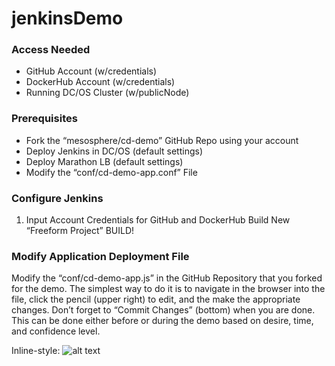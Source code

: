 # jenkinsDemo

### Access Needed
* GitHub Account (w/credentials)
* DockerHub Account (w/credentials)
* Running DC/OS Cluster (w/publicNode)

### Prerequisites
* Fork the “mesosphere/cd-demo” GitHub Repo using your account
* Deploy Jenkins in DC/OS (default settings)
* Deploy Marathon LB (default settings)
* Modify the “conf/cd-demo-app.conf” File

### Configure Jenkins
1. Input Account Credentials for GitHub and DockerHub
Build New “Freeform Project”
BUILD!

### Modify Application Deployment File
Modify the “conf/cd-demo-app.js” in the GitHub Repository that you forked for the demo.  The simplest way to do it is to navigate in the browser into the file, click the pencil (upper right) to edit, and the make the appropriate changes.  Don’t forget to “Commit Changes” (bottom) when you are done.  This can be done either before or during the demo based on desire, time, and confidence level.

Inline-style: 
![alt text](jenkinsDemo/img/project.png "Example text of what needs to be changed.")










